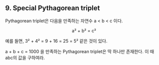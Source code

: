 ## 9. Special Pythagorean triplet

Pythagorean triplet은 다음을 만족하는 자연수 a < b < c 이다.

<p align="center">
  a&sup2; + b&sup2; = c&sup2;
</p>

예를 들면, 3&sup2; + 4&sup2; = 9 + 16 = 25 = 5&sup2; 같은 것이 있다.

a + b + c = 1000 을 만족하는 Pythagorean triplet은 딱 하나만 존재한다. 이 때 abc의 값을 구하여라.
